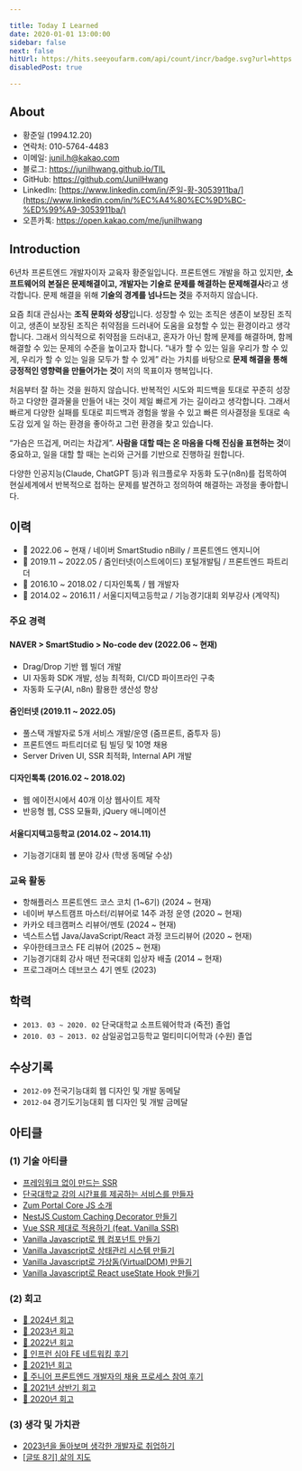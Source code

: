 ```yaml
---

title: Today I Learned
date: 2020-01-01 13:00:00
sidebar: false
next: false
hitUrl: https://hits.seeyoufarm.com/api/count/incr/badge.svg?url=https://junilhwang.github.io/TIL/
disabledPost: true

---
```


## About

- 황준일 (1994.12.20)
- 연락처: 010-5764-4483
- 이메일: junil.h@kakao.com
- 블로그: https://junilhwang.github.io/TIL
- GitHub: https://github.com/JunilHwang
- LinkedIn: [https://www.linkedin.com/in/준일-황-3053911ba/](https://www.linkedin.com/in/%EC%A4%80%EC%9D%BC-%ED%99%A9-3053911ba/)
- 오픈카톡: https://open.kakao.com/me/junilhwang

## Introduction

6년차 프론트엔드 개발자이자 교육자 황준일입니다.
프론트엔드 개발을 하고 있지만, **소프트웨어의 본질은 문제해결이고, 개발자는 기술로 문제를 해결하는 문제해결사**라고 생각합니다.
문제 해결을 위해 **기술의 경계를 넘나드는 것**을 주저하지 않습니다.

요즘 최대 관심사는 **조직 문화와 성장**입니다.
성장할 수 있는 조직은 생존이 보장된 조직이고, 생존이 보장된 조직은 취약점을 드러내어 도움을 요청할 수 있는 환경이라고 생각합니다.
그래서 의식적으로 취약점을 드러내고, 혼자가 아닌 함께 문제를 해결하며, 함께 해결할 수 있는 문제의 수준을 높이고자 합니다.
“내가 할 수 있는 일을 우리가 할 수 있게, 우리가 할 수 있는 일을 모두가 할 수 있게” 라는 가치를 바탕으로 **문제 해결을 통해 긍정적인 영향력을 만들어가는 것**이 저의 목표이자 행복입니다.

처음부터 잘 하는 것을 원하지 않습니다.
반복적인 시도와 피드백을 토대로 꾸준히 성장하고 다양한 결과물을 만들어 내는 것이 제일 빠르게 가는 길이라고 생각합니다.
그래서 빠르게 다양한 실패를 토대로 피드백과 경험을 쌓을 수 있고 빠른 의사결정을 토대로 속도감 있게 일 하는 환경을 좋아하고 그런 환경을 찾고 있습니다.

“가슴은 뜨겁게, 머리는 차갑게”.
**사람을 대할 때는 온 마음을 다해 진심을 표현하는 것**이 중요하고, 일을 대할 할 때는 논리와 근거를 기반으로 진행하길 원합니다.

다양한 인공지능(Claude, ChatGPT 등)과 워크플로우 자동화 도구(n8n)를 접목하여 현실세계에서 반복적으로 접하는 문제를 발견하고 정의하여 해결하는 과정을 좋아합니다.

##  이력

- :office: 2022.06 ~ 현재 / 네이버 SmartStudio nBilly / 프론트엔드 엔지니어
- :office: 2019.11 ~ 2022.05 / 줌인터넷(이스트에이드) 포털개발팀 / 프론트엔드 파트리더
- :office: 2016.10 ~ 2018.02 / 디자인톡톡 / 웹 개발자
- :school: 2014.02 ~ 2016.11 / 서울디지텍고등학교 / 기능경기대회 외부강사 (계약직)

### 주요 경력

#### NAVER > SmartStudio > No-code dev (2022.06 ~ 현재)
- Drag/Drop 기반 웹 빌더 개발
- UI 자동화 SDK 개발, 성능 최적화, CI/CD 파이프라인 구축
- 자동화 도구(AI, n8n) 활용한 생산성 향상

#### 줌인터넷 (2019.11 ~ 2022.05)
- 풀스택 개발자로 5개 서비스 개발/운영 (줌프론트, 줌투자 등)
- 프론트엔드 파트리더로 팀 빌딩 및 10명 채용
- Server Driven UI, SSR 최적화, Internal API 개발

#### 디자인톡톡 (2016.02 ~ 2018.02)
- 웹 에이전시에서 40개 이상 웹사이트 제작
- 반응형 웹, CSS 모듈화, jQuery 애니메이션

#### 서울디지텍고등학교 (2014.02 ~ 2014.11)
- 기능경기대회 웹 분야 강사 (학생 동메달 수상)

### 교육 활동

- 항해플러스 프론트엔드 코스 코치 (1~6기) (2024 ~ 현재)
- 네이버 부스트캠프 마스터/리뷰어로 14주 과정 운영 (2020 ~ 현재)
- 카카오 테크캠퍼스 리뷰어/멘토 (2024 ~ 현재)
- 넥스트스텝 Java/JavaScript/React 과정 코드리뷰어 (2020 ~ 현재)
- 우아한테크코스 FE 리뷰어 (2025 ~ 현재)
- 기능경기대회 강사 매년 전국대회 입상자 배출 (2014 ~ 현재)
- 프로그래머스 데브코스 4기 멘토 (2023)

## 학력

- `2013. 03 ~ 2020. 02` 단국대학교 소프트웨어학과 (죽전) 졸업
- `2010. 03 ~ 2013. 02` 삼일공업고등학교 멀티미디어학과 (수원) 졸업

## 수상기록

- `2012-09` 전국기능대회 웹 디자인 및 개발 동메달
- `2012-04` 경기도기능대회 웹 디자인 및 개발 금메달

## 아티클

### (1) 기술 아티클

- [프레임워크 없이 만드는 SSR](https://junilhwang.github.io/TIL/Javascript/Design/Vanilla-JS-Server-Side-Rendering/)
- [단국대학교 강의 시간표를 제공하는 서비스를 만들자](https://junilhwang.github.io/TIL/side-project/dku-schedule-manager/)
- [Zum Portal Core JS 소개](https://zuminternet.github.io/zum-portal-core-js/)
- [NestJS Custom Caching Decorator 만들기](https://zuminternet.github.io/nestjs-custom-decorator/)
- [Vue SSR 제대로 적용하기 (feat. Vanilla SSR)](https://zuminternet.github.io/vue-ssr/)
- [Vanilla Javascript로 웹 컴포넌트 만들기](https://junilhwang.github.io/TIL/Javascript/Design/Vanilla-JS-Component/)
- [Vanilla Javascript로 상태관리 시스템 만들기](https://junilhwang.github.io/TIL/Javascript/Design/Vanilla-JS-Store/)
- [Vanilla Javascript로 가상돔(VirtualDOM) 만들기](https://junilhwang.github.io/TIL/Javascript/Design/Vanilla-JS-Virtual-DOM/)
- [Vanilla Javascript로 React useState Hook 만들기](https://junilhwang.github.io/TIL/Javascript/Design/Vanilla-JS-Make-useSate-hook/)

### (2) 회고

- [🚩 2024년 회고](https://junilhwang.github.io/TIL/Review/2024-year/end/)
- [🚩 2023년 회고](https://junilhwang.github.io/TIL/Review/2023-year/end/)
- [🚩 2022년 회고](https://junilhwang.github.io/TIL/Review/2022-year/end/)
- [🚩 인프런 심야 FE 네트워킹 후기](https://junilhwang.github.io/TIL/writing/%EC%9D%B8%ED%94%84%EB%9F%B0-%EC%8B%AC%EC%95%BC-FE-%ED%9B%84%EA%B8%B0/)
- [🚩 2021년 회고](https://junilhwang.github.io/TIL/Review/2021-year/end/)
- [🚩 주니어 프론트엔드 개발자의 채용 프로세스 참여 후기](https://zuminternet.github.io/zum-front-recurit-review/)
- [🚩 2021년 상반기 회고](https://junilhwang.github.io/TIL/Review/2021-year/01-First-Quarter/)
- [🚩 2020년 회고](https://junilhwang.github.io/TIL/Review/2020-year/end/)

### (3) 생각 및 가치관

- [2023년을 돌아보며 생각한 개발자로 취업하기](https://junilhwang.github.io/TIL/writing/%EA%B0%9C%EB%B0%9C%EC%9E%90-%EC%B7%A8%EC%A4%80/)
- [[글또 8기] 삶의 지도](https://www.notion.so/4f845ae31c7d4b46b5120ccee3690693?pvs=21)


